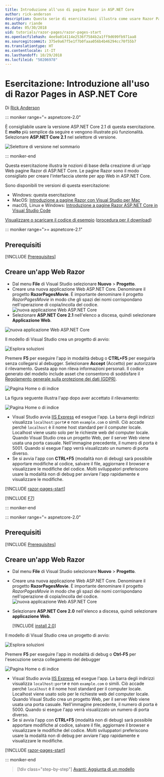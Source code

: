 ```yaml
---
title: Introduzione all'uso di pagine Razor in ASP.NET Core
author: rick-anderson
description: Questa serie di esercitazioni illustra come usare Razor Pages in ASP.NET Core. Offre informazioni su come creare un modello, generare codice per Razor Pages, usare Entity Framework Core e SQL Server per l'accesso ai dati, aggiungere funzionalità di ricerca, aggiungere la convalida dell'input e usare le migrazioni per aggiornare il modello.
ms.author: riande
ms.date: 05/30/2018
uid: tutorials/razor-pages/razor-pages-start
ms.openlocfilehash: 4ee9a014114e2536f7584b2a1ff9d699fb971aa8
ms.sourcegitcommit: 375e9a67f5e1f7b0faaa056b4b46294cc70f55b7
ms.translationtype: HT
ms.contentlocale: it-IT
ms.lasthandoff: 10/29/2018
ms.locfileid: "50206978"
---
```

# <a name="tutorial-get-started-with-razor-pages-in-aspnet-core"></a>Esercitazione: Introduzione all'uso di Razor Pages in ASP.NET Core

Di [Rick Anderson](https://twitter.com/RickAndMSFT)

::: moniker range="= aspnetcore-2.0"

È consigliabile usare la versione ASP.NET Core 2.1 di questa esercitazione. È **molto** più semplice da seguire e vengono illustrate più funzionalità. Selezionare **ASP.NET Core 2.1** nel selettore di versione.

![Selettore di versione nel sommario](razor-pages-start/_static/v21.png)

::: moniker-end

Questa esercitazione illustra le nozioni di base della creazione di un'app Web pagine Razor di ASP.NET Core. Le pagine Razor sono il modo consigliato per creare l'interfaccia utente per app Web in ASP.NET Core.

Sono disponibili tre versioni di questa esercitazione:

* Windows: questa esercitazione
* MacOS: [Introduzione a pagine Razor con Visual Studio per Mac](xref:tutorials/razor-pages-mac/razor-pages-start)
* macOS, Linux e Windows: [Introduzione a pagine Razor ASP.NET Core in Visual Studio Code](xref:tutorials/razor-pages-vsc/razor-pages-start)

[Visualizzare o scaricare il codice di esempio](https://github.com/aspnet/Docs/tree/master/aspnetcore/tutorials/razor-pages/razor-pages-start/sample) ([procedura per il download](xref:index#how-to-download-a-sample))

::: moniker range=">= aspnetcore-2.1"

## <a name="prerequisites"></a>Prerequisiti

[!INCLUDE [Prerequisites](~/includes/net-core-prereqs-windows.md)]

## <a name="create-a-razor-web-app"></a>Creare un'app Web Razor

* Dal menu **File** di Visual Studio selezionare **Nuovo** > **Progetto**.
* Creare una nuova applicazione Web ASP.NET Core. Denominare il progetto **RazorPagesMovie**. È importante denominare il progetto *RazorPagesMovie* in modo che gli spazi dei nomi corrispondano nell'operazione di copia/incolla del codice.
 ![nuova applicazione Web ASP.NET Core](razor-pages-start/_static/np_2.1.png)
* Selezionare **ASP.NET Core 2.1** nell'elenco a discesa, quindi selezionare **Applicazione Web**.

 ![nuova applicazione Web ASP.NET Core](razor-pages-start/_static/np_2_2.1.png)

Il modello di Visual Studio crea un progetto di avvio:

![Esplora soluzioni](razor-pages-start/_static/se2.1.png)

Premere **F5** per eseguire l'app in modalità debug o **CTRL+F5** per eseguirla senza collegarsi al debugger. Selezionare **Accept** (Accetto) per autorizzare il rilevamento. Questa app non rileva informazioni personali. Il codice generato del modello include asset che consentono di soddisfare il [Regolamento generale sulla protezione dei dati (GDPR)](xref:security/gdpr).

![Pagina Home o di indice](razor-pages-start/_static/homeGDPR.png)

La figura seguente illustra l'app dopo aver accettato il rilevamento:

![Pagina Home o di indice](razor-pages-start/_static/home2.1.png)

* Visual Studio avvia [IIS Express](/iis/extensions/introduction-to-iis-express/iis-express-overview) ed esegue l'app. La barra degli indirizzi visualizza `localhost:port#` e non `example.com` o simili. Ciò accade perché `localhost` è il nome host standard per il computer locale. Localhost viene usato solo per le richieste web del computer locale. Quando Visual Studio crea un progetto Web, per il server Web viene usata una porta casuale. Nell'immagine precedente, il numero di porta è 5001. Quando si esegue l'app verrà visualizzato un numero di porta diverso.
* Se si avvia l'app con **CTRL+F5** (modalità non di debug) sarà possibile apportare modifiche al codice, salvare il file, aggiornare il browser e visualizzare le modifiche del codice. Molti sviluppatori preferiscono usare la modalità non di debug per avviare l'app rapidamente e visualizzare le modifiche.

[!INCLUDE [razor-pages-start](~/includes/RP/2.1/razor-pages-start.md)]

[!INCLUDE [F7](~/includes/RP/F7.md)]

::: moniker-end

::: moniker range="= aspnetcore-2.0"

## <a name="prerequisites"></a>Prerequisiti

[!INCLUDE [Prerequisites](~/includes/net-core-prereqs-windows.md)]

## <a name="create-a-razor-web-app"></a>Creare un'app Web Razor

* Dal menu **File** di Visual Studio selezionare **Nuovo** > **Progetto**.
* Creare una nuova applicazione Web ASP.NET Core. Denominare il progetto **RazorPagesMovie**. È importante denominare il progetto *RazorPagesMovie* in modo che gli spazi dei nomi corrispondano nell'operazione di copia/incolla del codice.
  ![nuova applicazione Web ASP.NET Core](../../razor-pages/index/_static/np.png)
* Selezionare **ASP.NET Core 2.0** nell'elenco a discesa, quindi selezionare **applicazione Web**.

  [!INCLUDE [install 2.0](~/includes/dotnetcore-on-dotnetfx-vs.md)]

Il modello di Visual Studio crea un progetto di avvio:

![Esplora soluzioni](razor-pages-start/_static/se.png)

Premere **F5** per eseguire l'app in modalità di debug o **Ctrl-F5** per l'esecuzione senza collegamento del debugger

![Pagina Home o di indice](razor-pages-start/_static/home.png)

* Visual Studio avvia [IIS Express](/iis/extensions/introduction-to-iis-express/iis-express-overview) ed esegue l'app. La barra degli indirizzi visualizza `localhost:port#` e non `example.com` o simili. Ciò accade perché `localhost` è il nome host standard per il computer locale. Localhost viene usato solo per le richieste web del computer locale. Quando Visual Studio crea un progetto Web, per il server Web viene usata una porta casuale. Nell'immagine precedente, il numero di porta è 5000. Quando si esegue l'app verrà visualizzato un numero di porta diverso.
* Se si avvia l'app con **CTRL+F5** (modalità non di debug) sarà possibile apportare modifiche al codice, salvare il file, aggiornare il browser e visualizzare le modifiche del codice. Molti sviluppatori preferiscono usare la modalità non di debug per avviare l'app rapidamente e visualizzare le modifiche.

[!INCLUDE [razor-pages-start](~/includes/RP/razor-pages-start.md)]

::: moniker-end

> [!div class="step-by-step"]
> [Avanti: Aggiunta di un modello](xref:tutorials/razor-pages/model)
